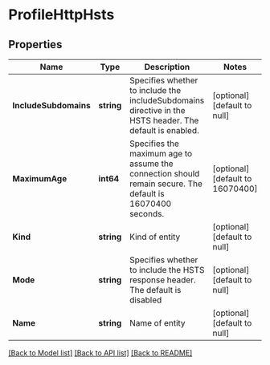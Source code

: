 # ProfileHttpHsts

## Properties
Name | Type | Description | Notes
------------ | ------------- | ------------- | -------------
**IncludeSubdomains** | **string** | Specifies whether to include the includeSubdomains directive in the HSTS header. The default is enabled. | [optional] [default to null]
**MaximumAge** | **int64** | Specifies the maximum age to assume the connection should remain secure. The default is 16070400 seconds. | [optional] [default to 16070400]
**Kind** | **string** | Kind of entity | [optional] [default to null]
**Mode** | **string** | Specifies whether to include the HSTS response header. The default is disabled | [optional] [default to null]
**Name** | **string** | Name of entity | [optional] [default to null]

[[Back to Model list]](../README.md#documentation-for-models) [[Back to API list]](../README.md#documentation-for-api-endpoints) [[Back to README]](../README.md)


